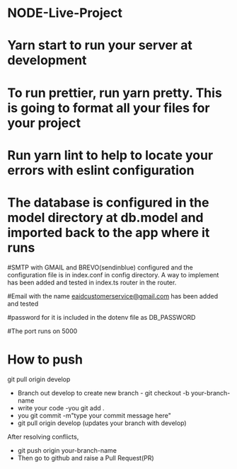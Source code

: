 # NODE-Live-Project
# Yarn start to run your server at development
# To run prettier, run yarn pretty. This is going to format all your files for your project

# Run yarn lint to help to locate your errors with eslint configuration

# The database is configured in the model directory at db.model and imported back to the app where it runs

#SMTP with GMAIL and BREVO(sendinblue) configured and the configuration file is in index.conf in config directory. A way to implement has been added and tested in index.ts router in the router. 

#Email with the name eaidcustomerservice@gmail.com has been added and tested

#password for it is included in the dotenv file as DB_PASSWORD

#The port runs on 5000


# How to push 
git pull origin develop
- Branch out develop to create new branch - git checkout -b your-branch-name
- write your code
-you git add .
- you git commit -m"type your commit message here"
- git pull origin develop (updates your branch with develop)

After resolving conflicts,
- git push origin your-branch-name
- Then go to github and raise a Pull Request(PR)